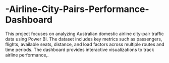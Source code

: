 # -Airline-City-Pairs-Performance-Dashboard
This project focuses on analyzing Australian domestic airline city-pair traffic data using Power BI. The dataset includes key metrics such as passengers, flights, available seats, distance, and load factors across multiple routes and time periods. The dashboard provides interactive visualizations to track airline performance,.
